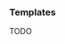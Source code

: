 <!-- # [Link to video.]() -->

### Templates
 
TODO

<!-- We've seen `auto&` used in for-each loops. It can be used when the compiler can deduce the data type of the object we're looping through. We can't use `&auto` as the data type of a parameter, but when we need to pass a parameter that has a complicated data type we can make a **template** for it.-->
